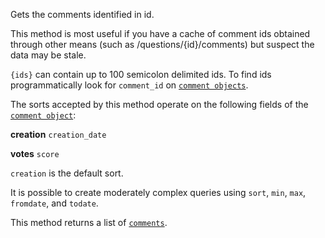 Gets the comments identified in id.

This method is most useful if you have a cache of comment ids obtained through other means (such as
/questions/{id}/comments) but suspect the data may be stale.

`{ids}` can contain up to 100 semicolon delimited ids. To find ids programmatically look for `comment_id` on
[`comment objects`](#model-Comment).

The sorts accepted by this method operate on the following fields of the [`comment object`](#model-Comment):

**creation**
`creation_date`

**votes**
`score`

`creation` is the default sort.

It is possible to create moderately complex queries using `sort`, `min`, `max`, `fromdate`, and `todate`.

This method returns a list of [`comments`](#model-Comment).
